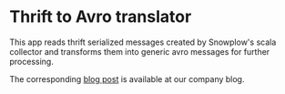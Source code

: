# Thrift to Avro translator
This app reads thrift serialized messages created by Snowplow's scala collector and transforms them into generic avro messages for further processing.

The corresponding [blog post](https://blog.softwaremill.com/streaming-google-analytics-data-into-kafka-with-snowplow-in-real-time-de33c52f5af1) is available at our company blog.
